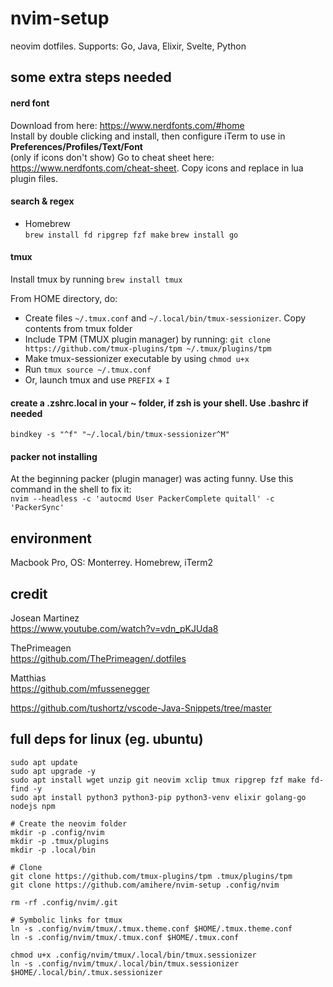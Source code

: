 # nvim-setup
neovim dotfiles. Supports: Go, Java, Elixir, Svelte, Python

## some extra steps needed

#### nerd font
Download from here: https://www.nerdfonts.com/#home<br>
Install by double clicking and install, then configure iTerm to use in **Preferences/Profiles/Text/Font**<br>
(only if icons don't show) Go to cheat sheet here: https://www.nerdfonts.com/cheat-sheet. Copy icons and replace in lua plugin files.

#### search & regex 

+ Homebrew  
```brew install fd ripgrep fzf make```
```brew install go```

#### tmux 
Install tmux by running ```brew install tmux```  

From HOME directory, do:  
- Create files ```~/.tmux.conf``` and ```~/.local/bin/tmux-sessionizer```. Copy contents from tmux folder
- Include TPM (TMUX plugin manager) by running: `git clone https://github.com/tmux-plugins/tpm ~/.tmux/plugins/tpm`  
- Make tmux-sessionizer executable by using ```chmod u+x```
- Run `tmux source ~/.tmux.conf`
- Or, launch tmux and use `PREFIX` + `I`

#### create a .zshrc.local in your ~ folder, if zsh is your shell. Use .bashrc if needed
```bindkey -s "^f" "~/.local/bin/tmux-sessionizer^M"```

#### packer not installing
At the beginning packer (plugin manager) was acting funny. Use this command in the shell to fix it: <br>
```nvim --headless -c 'autocmd User PackerComplete quitall' -c 'PackerSync'```

## environment

Macbook Pro, OS: Monterrey. Homebrew, iTerm2

## credit

Josean Martinez  
https://www.youtube.com/watch?v=vdn_pKJUda8  

ThePrimeagen  
https://github.com/ThePrimeagen/.dotfiles  

Matthias  
https://github.com/mfussenegger  

https://github.com/tushortz/vscode-Java-Snippets/tree/master  

## full deps for linux (eg. ubuntu)
```
sudo apt update
sudo apt upgrade -y
sudo apt install wget unzip git neovim xclip tmux ripgrep fzf make fd-find -y
sudo apt install python3 python3-pip python3-venv elixir golang-go nodejs npm

# Create the neovim folder
mkdir -p .config/nvim
mkdir -p .tmux/plugins
mkdir -p .local/bin

# Clone
git clone https://github.com/tmux-plugins/tpm .tmux/plugins/tpm
git clone https://github.com/amihere/nvim-setup .config/nvim

rm -rf .config/nvim/.git

# Symbolic links for tmux
ln -s .config/nvim/tmux/.tmux.theme.conf $HOME/.tmux.theme.conf
ln -s .config/nvim/tmux/.tmux.conf $HOME/.tmux.conf

chmod u+x .config/nvim/tmux/.local/bin/tmux.sessionizer
ln -s .config/nvim/tmux/.local/bin/tmux.sessionizer $HOME/.local/bin/.tmux.sessionizer

```


